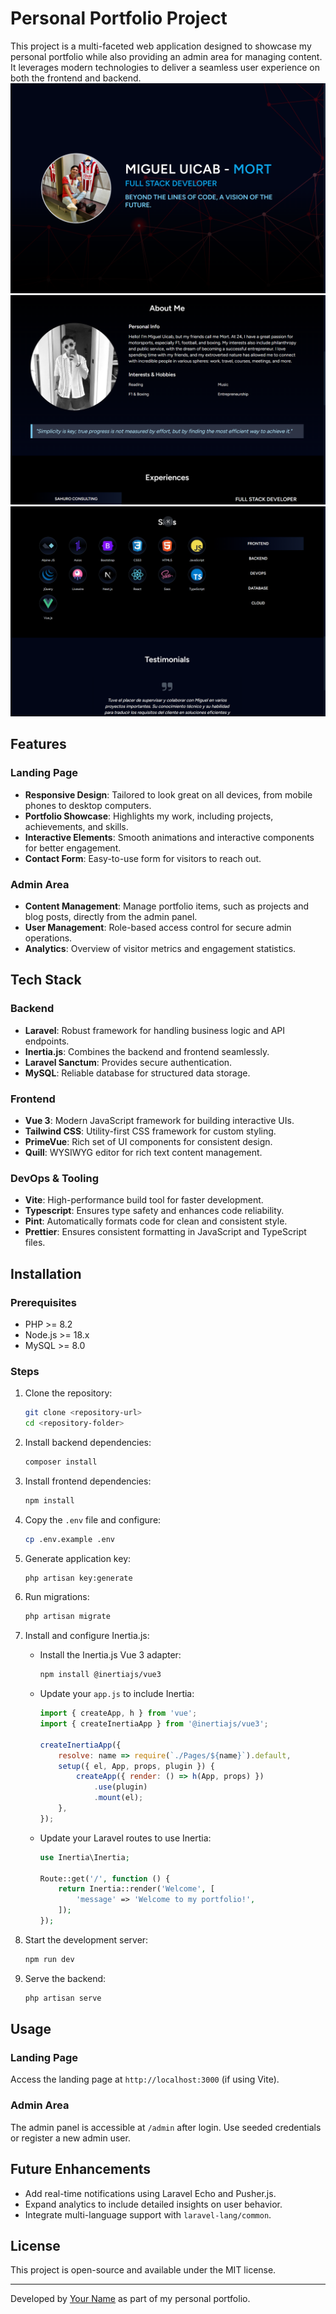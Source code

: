 # Personal Portfolio Project

This project is a multi-faceted web application designed to showcase my personal portfolio while also providing an admin
area for managing content. It leverages modern technologies to deliver a seamless user experience on both the frontend
and backend.
![img.png](public/images/img_1.png)
![img_2.png](public/images/img_2.png)
![img_3.png](public/images/img_3.png)

## Features

### Landing Page

- **Responsive Design**: Tailored to look great on all devices, from mobile phones to desktop computers.
- **Portfolio Showcase**: Highlights my work, including projects, achievements, and skills.
- **Interactive Elements**: Smooth animations and interactive components for better engagement.
- **Contact Form**: Easy-to-use form for visitors to reach out.

### Admin Area

- **Content Management**: Manage portfolio items, such as projects and blog posts, directly from the admin panel.
- **User Management**: Role-based access control for secure admin operations.
- **Analytics**: Overview of visitor metrics and engagement statistics.

## Tech Stack

### Backend

- **Laravel**: Robust framework for handling business logic and API endpoints.
- **Inertia.js**: Combines the backend and frontend seamlessly.
- **Laravel Sanctum**: Provides secure authentication.
- **MySQL**: Reliable database for structured data storage.

### Frontend

- **Vue 3**: Modern JavaScript framework for building interactive UIs.
- **Tailwind CSS**: Utility-first CSS framework for custom styling.
- **PrimeVue**: Rich set of UI components for consistent design.
- **Quill**: WYSIWYG editor for rich text content management.

### DevOps & Tooling

- **Vite**: High-performance build tool for faster development.
- **Typescript**: Ensures type safety and enhances code reliability.
- **Pint**: Automatically formats code for clean and consistent style.
- **Prettier**: Ensures consistent formatting in JavaScript and TypeScript files.

## Installation

### Prerequisites

- PHP >= 8.2
- Node.js >= 18.x
- MySQL >= 8.0

### Steps

1. Clone the repository:
   ```bash
   git clone <repository-url>
   cd <repository-folder>
   ```
2. Install backend dependencies:
   ```bash
   composer install
   ```
3. Install frontend dependencies:
   ```bash
   npm install
   ```
4. Copy the `.env` file and configure:
   ```bash
   cp .env.example .env
   ```
5. Generate application key:
   ```bash
   php artisan key:generate
   ```
6. Run migrations:
   ```bash
   php artisan migrate
   ```
7. Install and configure Inertia.js:
    - Install the Inertia.js Vue 3 adapter:
      ```bash
      npm install @inertiajs/vue3
      ```
    - Update your `app.js` to include Inertia:
      ```javascript
      import { createApp, h } from 'vue';
      import { createInertiaApp } from '@inertiajs/vue3';
 
      createInertiaApp({
          resolve: name => require(`./Pages/${name}`).default,
          setup({ el, App, props, plugin }) {
              createApp({ render: () => h(App, props) })
                  .use(plugin)
                  .mount(el);
          },
      });
      ```
    - Update your Laravel routes to use Inertia:
      ```php
      use Inertia\Inertia;
 
      Route::get('/', function () {
          return Inertia::render('Welcome', [
              'message' => 'Welcome to my portfolio!',
          ]);
      });
      ```

8. Start the development server:
   ```bash
   npm run dev
   ```
9. Serve the backend:
   ```bash
   php artisan serve
   ```

## Usage

### Landing Page

Access the landing page at `http://localhost:3000` (if using Vite).

### Admin Area

The admin panel is accessible at `/admin` after login. Use seeded credentials or register a new admin user.

## Future Enhancements

- Add real-time notifications using Laravel Echo and Pusher.js.
- Expand analytics to include detailed insights on user behavior.
- Integrate multi-language support with `laravel-lang/common`.

## License

This project is open-source and available under the MIT license.

---
Developed by [Your Name](https://your-portfolio-url.com) as part of my personal portfolio.

